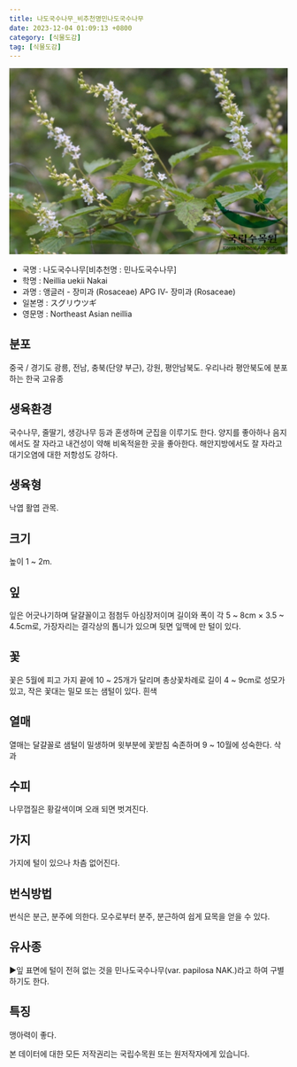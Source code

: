 ```yaml
---
title: 나도국수나무_비추천명민나도국수나무
date: 2023-12-04 01:09:13 +0800
category: [식물도감]
tag: [식물도감]
---
```




![나도국수나무[비추천명 : 민나도국수나무]](/assets/img/fileUpload/plants/basic/Rosaceae/Neillia/12576/1_th2.JPG)
- 국명 : 나도국수나무[비추천명 : 민나도국수나무]
- 학명 : Neillia uekii Nakai
- 과명 : 앵글러 - 장미과 (Rosaceae) APG Ⅳ- 장미과 (Rosaceae)
- 일본명 : スグリウツギ
- 영문명 : Northeast Asian neillia


## 분포
중국 / 경기도 광릉, 전남, 충북(단양 부근), 강원, 평안남북도. 우리나라 평안북도에 분포하는 한국 고유종
## 생육환경
국수나무, 줄딸기, 생강나무 등과 혼생하며 군집을 이루기도 한다. 양지를 좋아하나 음지에서도 잘 자라고 내건성이 약해 비옥적윤한 곳을 좋아한다. 해안지방에서도 잘 자라고 대기오염에 대한 저항성도 강하다.
## 생육형
낙엽 활엽 관목.
## 크기
높이 1 ~ 2m.
## 잎
잎은 어긋나기하며 달걀꼴이고 점첨두 아심장저이며 길이와 폭이 각 5 ~ 8cm × 3.5 ~ 4.5cm로, 가장자리는 결각상의 톱니가 있으며 뒷면 잎맥에 만 털이 있다.
## 꽃
꽃은 5월에 피고 가지 끝에 10 ~ 25개가 달리며 총상꽃차례로 길이 4 ~ 9cm로 성모가 있고, 작은 꽃대는 밀모 또는 샘털이 있다. 흰색
## 열매
열매는 달걀꼴로 샘털이 밀생하며 윗부분에 꽃받침 숙존하며 9 ~ 10월에 성숙한다. 삭과
## 수피
나무껍질은 황갈색이며 오래 되면 벗겨진다.
## 가지
가지에 털이 있으나 차츰 없어진다.
## 번식방법
번식은 분근, 분주에 의한다. 모수로부터 분주, 분근하여 쉽게 묘목을 얻을 수 있다.
## 유사종
▶잎 표면에 털이 전혀 없는 것을 민나도국수나무(var. papilosa NAK.)라고 하여 구별하기도 한다.
## 특징
맹아력이 좋다.






본 데이터에 대한 모든 저작권리는 국립수목원 또는 원저작자에게 있습니다.
